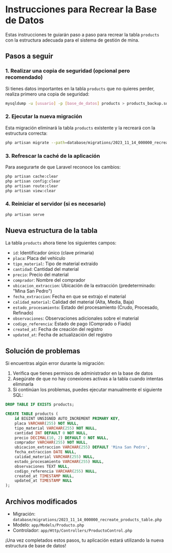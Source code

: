 # Instrucciones para Recrear la Base de Datos

Estas instrucciones te guiarán paso a paso para recrear la tabla `products` con la estructura adecuada para el sistema de gestión de mina.

## Pasos a seguir

### 1. Realizar una copia de seguridad (opcional pero recomendado)

Si tienes datos importantes en la tabla `products` que no quieres perder, realiza primero una copia de seguridad:

```bash
mysqldump -u [usuario] -p [base_de_datos] products > products_backup.sql
```

### 2. Ejecutar la nueva migración

Esta migración eliminará la tabla `products` existente y la recreará con la estructura correcta:

```bash
php artisan migrate --path=database/migrations/2023_11_14_000000_recreate_products_table.php
```

### 3. Refrescar la caché de la aplicación

Para asegurarte de que Laravel reconoce los cambios:

```bash
php artisan cache:clear
php artisan config:clear
php artisan route:clear
php artisan view:clear
```

### 4. Reiniciar el servidor (si es necesario)

```bash
php artisan serve
```

## Nueva estructura de la tabla

La tabla `products` ahora tiene los siguientes campos:

- `id`: Identificador único (clave primaria)
- `placa`: Placa del vehículo
- `tipo_material`: Tipo de material extraído
- `cantidad`: Cantidad del material
- `precio`: Precio del material
- `comprador`: Nombre del comprador
- `ubicacion_extraccion`: Ubicación de la extracción (predeterminado: "Mina San Pedro")
- `fecha_extraccion`: Fecha en que se extrajo el material
- `calidad_material`: Calidad del material (Alta, Media, Baja)
- `estado_procesamiento`: Estado del procesamiento (Crudo, Procesado, Refinado)
- `observaciones`: Observaciones adicionales sobre el material
- `codigo_referencia`: Estado de pago (Comprado o Fiado)
- `created_at`: Fecha de creación del registro
- `updated_at`: Fecha de actualización del registro

## Solución de problemas

Si encuentras algún error durante la migración:

1. Verifica que tienes permisos de administrador en la base de datos
2. Asegúrate de que no hay conexiones activas a la tabla cuando intentas eliminarla
3. Si continúan los problemas, puedes ejecutar manualmente el siguiente SQL:

```sql
DROP TABLE IF EXISTS products;

CREATE TABLE products (
    id BIGINT UNSIGNED AUTO_INCREMENT PRIMARY KEY,
    placa VARCHAR(255) NOT NULL,
    tipo_material VARCHAR(255) NOT NULL,
    cantidad INT DEFAULT 0 NOT NULL,
    precio DECIMAL(10, 2) DEFAULT 0 NOT NULL,
    comprador VARCHAR(255) NOT NULL,
    ubicacion_extraccion VARCHAR(255) DEFAULT 'Mina San Pedro',
    fecha_extraccion DATE NULL,
    calidad_material VARCHAR(255) NULL,
    estado_procesamiento VARCHAR(255) NULL,
    observaciones TEXT NULL,
    codigo_referencia VARCHAR(255) NULL,
    created_at TIMESTAMP NULL,
    updated_at TIMESTAMP NULL
);
```

## Archivos modificados

- Migración: `database/migrations/2023_11_14_000000_recreate_products_table.php`
- Modelo: `app/Models/Producto.php`
- Controlador: `app/Http/Controllers/ProductoControl.php`

¡Una vez completados estos pasos, tu aplicación estará utilizando la nueva estructura de base de datos!